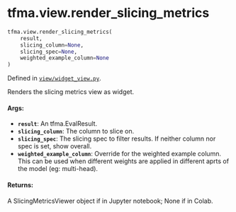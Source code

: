 <div itemscope itemtype="http://developers.google.com/ReferenceObject">
<meta itemprop="name" content="tfma.view.render_slicing_metrics" />
<meta itemprop="path" content="Stable" />
</div>

# tfma.view.render_slicing_metrics

``` python
tfma.view.render_slicing_metrics(
    result,
    slicing_column=None,
    slicing_spec=None,
    weighted_example_column=None
)
```



Defined in [`view/widget_view.py`](https://github.com/tensorflow/model-analysis/tree/master/tensorflow_model_analysis/view/widget_view.py).

<!-- Placeholder for "Used in" -->

Renders the slicing metrics view as widget.

#### Args:

* <b>`result`</b>: An tfma.EvalResult.
* <b>`slicing_column`</b>: The column to slice on.
* <b>`slicing_spec`</b>: The slicing spec to filter results. If neither column nor spec
    is set, show overall.
* <b>`weighted_example_column`</b>: Override for the weighted example column. This can
    be used when different weights are applied in different aprts of the model
    (eg: multi-head).


#### Returns:

A SlicingMetricsViewer object if in Jupyter notebook; None if in Colab.